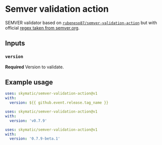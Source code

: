 # Semver validation action

SEMVER validator based on [`rubenesp87/semver-validation-action`](https://github.com/rubenesp87/semver-validation-action) but with official [regex taken from semver.org](https://semver.org/#is-there-a-suggested-regular-expression-regex-to-check-a-semver-string).

## Inputs

### `version`

**Required** Version to validate.

## Example usage

```yaml
uses: skymatic/semver-validation-action@v1
with:
  version: ${{ github.event.release.tag_name }}
```

```yaml
uses: skymatic/semver-validation-action@v1
with:
  version: 'v0.7.9'
```

```yaml
uses: skymatic/semver-validation-action@v1
with:
  version: '0.7.9-beta.1'
```
